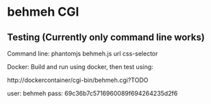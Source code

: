 # behmeh CGI

## Testing (Currently only command line works)
Command line:
phantomjs behmeh.js url css-selector

Docker:
Build and run using docker, then test using:

http://dockercontainer/cgi-bin/behmeh.cgi?TODO

user: behmeh
pass: 69c36b7c5716960089f694264235d2f6


